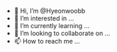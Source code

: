 - 👋 Hi, I’m @Hyeonwoobb
- 👀 I’m interested in ...
- 🌱 I’m currently learning ...
- 💞️ I’m looking to collaborate on ...
- 📫 How to reach me ...

<!---
Hyeonwoobb/Hyeonwoobb is a ✨ special ✨ repository because its `README.md` (this file) appears on your GitHub profile.
You can click the Preview link to take a look at your changes.
--->
